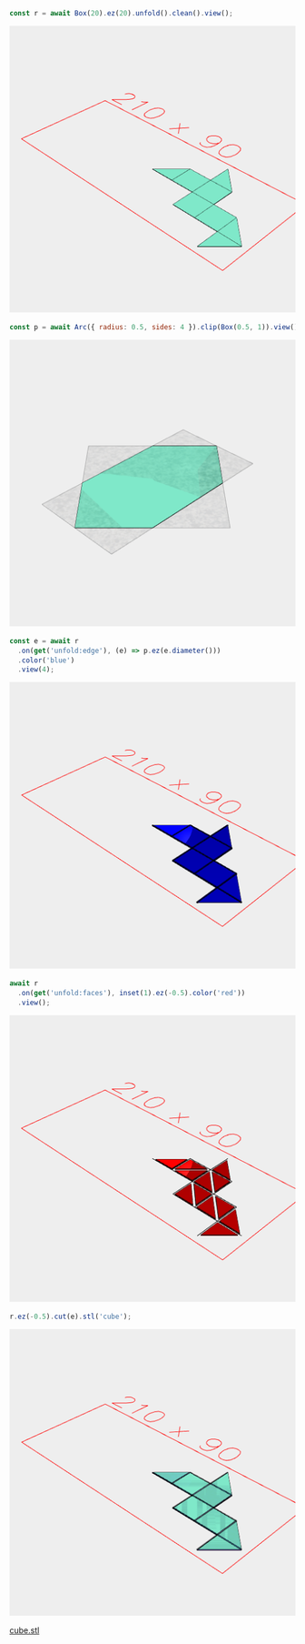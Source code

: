 ```JavaScript
const r = await Box(20).ez(20).unfold().clean().view();
```

![Image](fold.md.r.png)

```JavaScript
const p = await Arc({ radius: 0.5, sides: 4 }).clip(Box(0.5, 1)).view();
```

![Image](fold.md.p.png)

```JavaScript
const e = await r
  .on(get('unfold:edge'), (e) => p.ez(e.diameter()))
  .color('blue')
  .view(4);
```

![Image](fold.md.e_4.png)

```JavaScript
await r
  .on(get('unfold:faces'), inset(1).ez(-0.5).color('red'))
  .view();
```

![Image](fold.md.$1.png)

```JavaScript
r.ez(-0.5).cut(e).stl('cube');
```

![Image](fold.md.$2_cube.png)

[cube.stl](fold.cube.stl)
